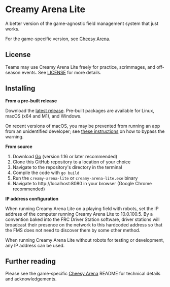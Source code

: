 Creamy Arena Lite
============
A better version of the game-agnostic field management system that just works.

For the game-specific version, see [Cheesy Arena](https://github.com/Team254/cheesy-arena).

## License
Teams may use Creamy Arena Lite freely for practice, scrimmages, and off-season events. See [LICENSE](LICENSE) for more details.

## Installing
**From a pre-built release**

Download the [latest release](https://github.com/zachb1807/creamy-arena-lite/releases). Pre-built packages are available for Linux, macOS (x64 and M1), and Windows.

On recent versions of macOS, you may be prevented from running an app from an unidentified developer; see [these instructions](https://support.apple.com/guide/mac-help/open-a-mac-app-from-an-unidentified-developer-mh40616/mac) on how to bypass the warning.

**From source**

1. Download [Go](https://golang.org/dl/) (version 1.16 or later recommended)
1. Clone this GitHub repository to a location of your choice
1. Navigate to the repository's directory in the terminal
1. Compile the code with `go build`
1. Run the `creamy-arena-lite` or `creamy-arena-lite.exe` binary
1. Navigate to http://localhost:8080 in your browser (Google Chrome recommended)

**IP address configuration**

When running Creamy Arena Lite on a playing field with robots, set the IP address of the computer running Creamy Arena Lite to 10.0.100.5. By a convention baked into the FRC Driver Station software, driver stations will broadcast their presence on the network to this hardcoded address so that the FMS does not need to discover them by some other method.

When running Creamy Arena Lite without robots for testing or development, any IP address can be used.

## Further reading
Please see the game-specific [Cheesy Arena](https://github.com/zachb1807/cheesy-arena) README for technical details and acknowledgements.

